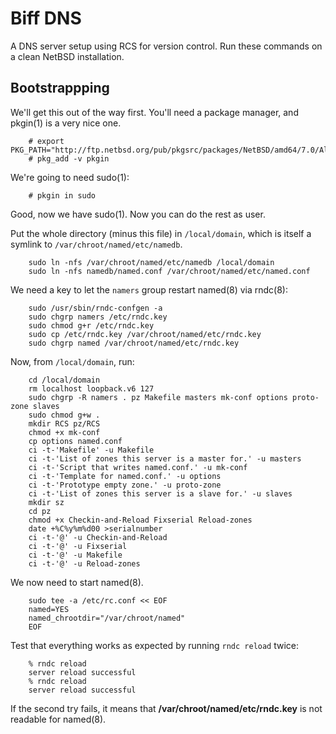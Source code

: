 # Biff DNS

A DNS server setup using RCS for version control.
Run these commands on a clean NetBSD installation.


## Bootstrappping

We'll get this out of the way first.  You'll need a package manager,
and pkgin(1) is a very nice one.

		# export PKG_PATH="http://ftp.netbsd.org/pub/pkgsrc/packages/NetBSD/amd64/7.0/All/"
		# pkg_add -v pkgin

We're going to need sudo(1):

		# pkgin in sudo

Good, now we have sudo(1).  Now you can do the rest as user.

Put the whole directory (minus this file) in `/local/domain`, which is
itself a symlink to `/var/chroot/named/etc/namedb`.

		sudo ln -nfs /var/chroot/named/etc/namedb /local/domain
		sudo ln -nfs namedb/named.conf /var/chroot/named/etc/named.conf

We need a key to let the `namers` group restart named(8) via rndc(8):

		sudo /usr/sbin/rndc-confgen -a
		sudo chgrp namers /etc/rndc.key
		sudo chmod g+r /etc/rndc.key
		sudo cp /etc/rndc.key /var/chroot/named/etc/rndc.key
		sudo chgrp named /var/chroot/named/etc/rndc.key

Now, from `/local/domain`, run:

		cd /local/domain
		rm localhost loopback.v6 127
		sudo chgrp -R namers . pz Makefile masters mk-conf options proto-zone slaves
		sudo chmod g+w .
		mkdir RCS pz/RCS
		chmod +x mk-conf
		cp options named.conf
		ci -t-'Makefile' -u Makefile
		ci -t-'List of zones this server is a master for.' -u masters
		ci -t-'Script that writes named.conf.' -u mk-conf
		ci -t-'Template for named.conf.' -u options
		ci -t-'Prototype empty zone.' -u proto-zone
		ci -t-'List of zones this server is a slave for.' -u slaves
		mkdir sz
		cd pz
		chmod +x Checkin-and-Reload Fixserial Reload-zones
		date +%C%y%m%d00 >serialnumber
		ci -t-'@' -u Checkin-and-Reload
		ci -t-'@' -u Fixserial
		ci -t-'@' -u Makefile
		ci -t-'@' -u Reload-zones

We now need to start named(8).

		sudo tee -a /etc/rc.conf << EOF
		named=YES
		named_chrootdir="/var/chroot/named"
		EOF

Test that everything works as expected by running `rndc reload` twice:

		% rndc reload
		server reload successful
		% rndc reload
		server reload successful

If the second try fails, it means that **/var/chroot/named/etc/rndc.key** is not readable for named(8).
